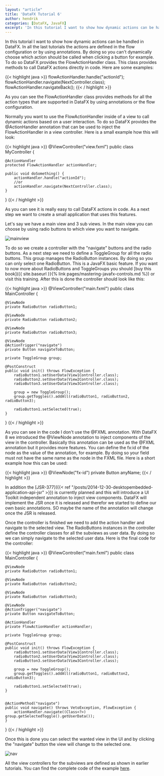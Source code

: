 ```yaml
---
layout: "article"
title: 'DataFX Tutorial 6'
author: hendrik
categories: [DataFX, JavaFX]
excerpt: 'In this tutorial I want to show how dynamic actions can be handled in DataFX.'
---
```

In this tutorial I want to show how dynamic actions can be handled in DataFX. In all the last tutorials the actions are defined in the flow configuration or by using annotations. By doing so you can't dynamically choose which action should be called when clicking a button for example. To do so DataFX provides the FlowActionHandler class. This class provides methods to call DataFX actions directly in code. Here are some examples:

{{< highlight java >}}
flowActionHandler.handle("actionId");
flowActionHandler.navigate(NextController.class);
flowActionHandler.navigateBack();
{{< / highlight >}}

As you can see the FlowActionHandler class provides methods for all the action types that are supported in DataFX by using annotations or the flow configuration.

Normally you want to use the FlowActionHandler inside of a view to call dynamic actions based on a user interaction. To do so DataFX provides the @ActionHandler annotation that can be used to inject the FlowActionHandler in a view controller. Here is a small example how this will look:

{{< highlight java >}}
@ViewController("view.fxml")
public class MyController {

    @ActionHandler
    protected FlowActionHandler actionHandler;

    public void doSomething() {
        actionHandler.handle("actionId");
        //or
        actionHandler.navigate(NextController.class);
    }
}
{{< / highlight >}}

As you can see it is really easy to call DataFX actions in code. As a next step we want to create a small application that uses this features.

Let's say we have a main view and 3 sub views. In the main view you can choose by using radio buttons to which view you want to navigate.

![mainview](/posts/guigarage-legacy/mainview.png)

To do so we create a controller with the "navigate" buttons and the radio buttons. As a next step we need to define a ToggleGroup for all the radio buttons. This group manages the RadioButton instances. By doing so you can only select one RadioButton. This is a JavaFX basic feature. If you want to now more about RadioButtons and ToggleGroups you should [buy this book]({{ site.baseurl }}{% link pages/mastering-javafx-controls.md %}) or visit this training. After this is done the controller should look like this:

{{< highlight java >}}
@ViewController("main.fxml")
public class MainController {

    @ViewNode
    private RadioButton radioButton1;

    @ViewNode
    private RadioButton radioButton2;

    @ViewNode
    private RadioButton radioButton3;

    @ViewNode
    @ActionTrigger("navigate")
    private Button navigateToButton;

    private ToggleGroup group;

    @PostConstruct
    public void init() throws FlowException {
        radioButton1.setUserData(View1Controller.class);
        radioButton2.setUserData(View2Controller.class);
        radioButton3.setUserData(View3Controller.class);

        group = new ToggleGroup();
        group.getToggles().addAll(radioButton1, radioButton2, radioButton3);

        radioButton1.setSelected(true);
    }
}
{{< / highlight >}}

As you can see in the code I don't use the @FXML annotation. With DataFX 8 we introduced the @ViewNode annotation to inject components of the view in the controller. Basically this annotation can be used as the @FXML annotation but it provides more features. You can define the fx:id of the node as the value of the annotation, for example. By doing so your field must not have the same name as the node in the FXML file. Here is a short example how this can be used:

{{< highlight java >}}
@ViewNode("fx-id")
private Button anyName;
{{< / highlight >}}

In addition the [JSR-377]({{< ref "/posts/2014-12-30-desktopembedded-application-api-jsr" >}}) is currently planned and this will introduce a UI Toolkit independent annotation to inject view components. DataFX will implement the JSR once it is released and therefor we started to define our own basic annotations. SO maybe the name of the annotation will change once the JSR is released.

Once the controller is finished we need to add the action handler and navigate to the selected view. The RadioButtons instances in the controller define the controller classes for all the subviews as user data. By doing so we can simply navigate to the selected user data. Here is the final code for the controller:

{{< highlight java >}}
@ViewController("main.fxml")
public class MainController {

    @ViewNode
    private RadioButton radioButton1;

    @ViewNode
    private RadioButton radioButton2;

    @ViewNode
    private RadioButton radioButton3;

    @ViewNode
    @ActionTrigger("navigate")
    private Button navigateToButton;

    @ActionHandler
    private FlowActionHandler actionHandler;

    private ToggleGroup group;

    @PostConstruct
    public void init() throws FlowException {
        radioButton1.setUserData(View1Controller.class);
        radioButton2.setUserData(View2Controller.class);
        radioButton3.setUserData(View3Controller.class);

        group = new ToggleGroup();
        group.getToggles().addAll(radioButton1, radioButton2, radioButton3);

        radioButton1.setSelected(true);
    }


    @ActionMethod("navigate")
    public void navigate() throws VetoException, FlowException {
        actionHandler.navigate((Class<?>) group.getSelectedToggle().getUserData());
    }
}
{{< / highlight >}}

Once this is done you can select the wanted view in the UI and by clicking the "navigate" button the view will change to the selected one.

![nav](/posts/guigarage-legacy/nav.png)

All the view controllers for the subviews are defined as shown in earlier tutorials. You can find the complete code of the example [here](https://bitbucket.org/datafx/datafx/src/0352a3543b378d8bd37a5f7f25d3137525e3a761/modules/tutorials/?at=default).
